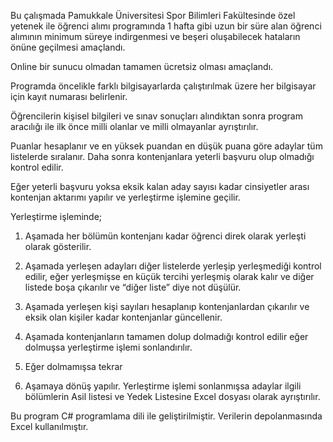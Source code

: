 Bu çalışmada Pamukkale Üniversitesi Spor Bilimleri Fakültesinde özel yetenek ile öğrenci alımı programında 1 hafta gibi uzun bir süre alan öğrenci alımının minimum süreye indirgenmesi ve beşeri oluşabilecek hataların önüne geçilmesi amaçlandı. 

Online bir sunucu olmadan tamamen ücretsiz olması amaçlandı.

Programda öncelikle farklı bilgisayarlarda çalıştırılmak üzere her bilgisayar için kayıt numarası belirlenir.

Öğrencilerin kişisel bilgileri ve sınav sonuçları alındıktan sonra program aracılığı ile ilk önce milli olanlar ve milli olmayanlar ayrıştırılır.

Puanlar hesaplanır ve en yüksek puandan en düşük puana göre adaylar tüm listelerde sıralanır. Daha sonra kontenjanlara yeterli başvuru olup olmadığı kontrol edilir.

Eğer yeterli başvuru yoksa eksik kalan aday sayısı kadar cinsiyetler arası kontenjan aktarımı yapılır ve yerleştirme işlemine geçilir. 

Yerleştirme işleminde;

1. Aşamada her bölümün kontenjanı kadar öğrenci direk olarak yerleşti olarak gösterilir.

2. Aşamada yerleşen adayları diğer listelerde yerleşip yerleşmediği kontrol edilir, eğer yerleşmişse en küçük tercihi yerleşmiş olarak kalır ve diğer listede boşa çıkarılır ve “diğer liste” diye not düşülür. 

3. Aşamada yerleşen kişi sayıları hesaplanıp kontenjanlardan çıkarılır ve eksik olan kişiler kadar kontenjanlar güncellenir. 

4. Aşamada kontenjanların tamamen dolup dolmadığı kontrol edilir eğer dolmuşsa yerleştirme işlemi sonlandırılır. 

5. Eğer dolmamışsa tekrar 

6. Aşamaya dönüş yapılır. Yerleştirme işlemi sonlanmışsa adaylar ilgili bölümlerin Asil listesi ve Yedek Listesine Excel dosyası olarak ayrıştırılır.

Bu program C# programlama dili ile geliştirilmiştir. Verilerin depolanmasında Excel kullanılmıştır.
